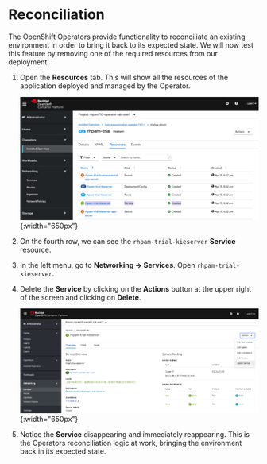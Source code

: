 # Reconciliation

The OpenShift Operators provide functionality to reconciliate an existing environment in order to bring it back to its expected state. We will now test this feature by removing one of the required resources from our deployment.

1. Open the **Resources** tab. This will show all the resources of the application deployed and managed by the Operator.

    ![Deployed resources](../99_images/business_automation/operator/operator-lab-rhpam-trial-kie-app-resources.png){:width="650px"}

1. On the fourth row, we can see the `rhpam-trial-kieserver` **Service** resource.

1. In the left menu, go to **Networking → Services**. Open `rhpam-trial-kieserver`.

1. Delete the **Service** by clicking on the **Actions** button at the upper right of the screen and clicking on **Delete**.

    ![Delete Service](../99_images/business_automation/operator/operator-lab-rhpam-trial-kie-server-service-delete.png){:width="650px"}

1. Notice the **Service** disappearing and immediately reappearing. This is the Operators reconciliation logic at work, bringing the environment back in its expected state.

